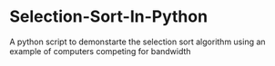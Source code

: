 # Selection-Sort-In-Python
 A python script to demonstarte the selection sort algorithm using an example of computers competing for bandwidth
